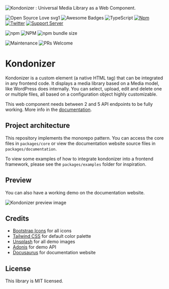 ![Kondonizer : Universal Media Library as a Web Component.](https://static.aureldvx.fr/ecohead/kondonizer/kondonizer-banner.jpg)

![Open Source Love svg1](https://badges.frapsoft.com/os/v1/open-source.svg?v=103)
![Awesome Badges](https://img.shields.io/badge/badges-awesome-green.svg)
![TypeScript](https://badgen.net/badge/icon/typescript?icon=typescript&label)
[![Npm](https://badgen.net/badge/icon/npm?icon=npm&label)](https://https://npmjs.com/package/@ecohead/kondonizer)
[![Twitter](https://badgen.net/badge/icon/twitter?icon=twitter&label)](https://twitter.com/aureldvx)
[![Support Server](https://img.shields.io/discord/980898930869031002.svg?label=Discord&logo=Discord&colorB=7289da&style=flat)](https://discord.gg/gPFM7ffu5B)

![npm](https://img.shields.io/npm/v/@ecohead/kondonizer?style=for-the-badge)
![NPM](https://img.shields.io/npm/l/@ecohead/kondonizer?style=for-the-badge)
![npm bundle size](https://img.shields.io/bundlephobia/minzip/@ecohead/kondonizer?style=for-the-badge)

![Maintenance](https://img.shields.io/badge/Maintained%3F-yes-green.svg?style=for-the-badge)
![PRs Welcome](https://img.shields.io/badge/PRs-welcome-brightgreen.svg?style=for-the-badge)

# Kondonizer

Kondonizer is a custom element (a native HTML tag) that can be integrated in any frontend code. It displays a media library based on a Media model, like WordPress does internally. You can select, upload, edit and delete one or multiple files, all based on a configuration object highly customizable.

This web component needs between 2 and 5 API endpoints to be fully working. More info in the [documentation](https://aureldvx.fr/ecohead/kondonizer/specify-api-endpoints).


## Project architecture

This repository implements the monorepo pattern. You can access the core files in `packages/core` or view the documentation website source files in `packages/documentation`.

To view some examples of how to integrate kondonizer into a frontend framework, please see the `packages/examples` folder for inspiration.


## Preview

You can also have a working demo on the documentation website.

![Kondonizer preview image](https://static.aureldvx.fr/ecohead/kondonizer/kondonizer-preview.png)

## Credits
- [Bootstrap Icons](https://icons.getbootstrap.com/) for all icons
- [Tailwind CSS](https://tailwindcss.com/) for default color palette
- [Unsplash](https://unsplash.com/) for all demo images
- [Adonis](https://adonisjs.com/) for demo API
- [Docusaurus](https://docusaurus.io/) for documentation website

## License
This library is MIT licensed.
